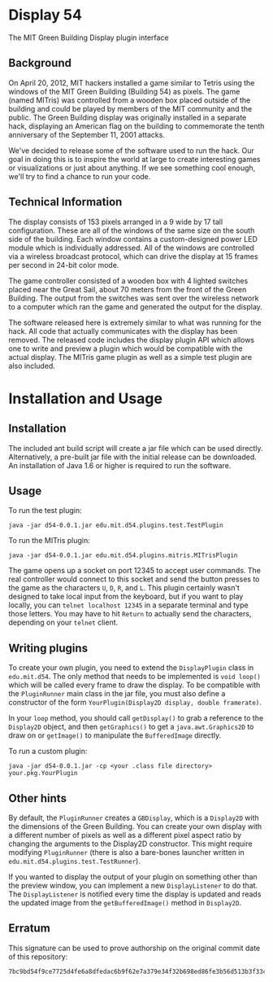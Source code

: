 # Display 54 #

The MIT Green Building Display plugin interface

## Background ##

On April 20, 2012, MIT hackers installed a game similar to Tetris using the windows of the MIT Green Building (Building 54) as pixels.  The game (named MITris) was controlled from a wooden box placed outside of the building and could be played by members of the MIT community and the public.  The Green Building display was originally installed in a separate hack, displaying an American flag on the building to commemorate the tenth anniversary of the September 11, 2001 attacks.

We've decided to release some of the software used to run the hack.  Our goal in doing this is to inspire the world at large to create interesting games or visualizations or just about anything.  If we see something cool enough, we'll try to find a chance to run your code.

## Technical Information ##

The display consists of 153 pixels arranged in a 9 wide by 17 tall configuration.  These are all of the windows of the same size on the south side of the building.  Each window contains a custom-designed power LED module which is individually addressed.  All of the windows are controlled via a wireless broadcast protocol, which can drive the display at 15 frames per second in 24-bit color mode.

The game controller consisted of a wooden box with 4 lighted switches placed near the Great Sail, about 70 meters from the front of the Green Building.  The output from the switches was sent over the wireless network to a computer which ran the game and generated the output for the display.

The software released here is extremely similar to what was running for the hack.  All code that actually communicates with the display has been removed.  The released code includes the display plugin API which allows one to write and preview a plugin which would be compatible with the actual display.  The MITris game plugin as well as a simple test plugin are also included.

# Installation and Usage #

## Installation ##

The included ant build script will create a jar file which can be used directly.  Alternatively, a pre-built jar file with the initial release can be downloaded.  An installation of Java 1.6 or higher is required to run the software.

## Usage ##

To run the test plugin:

	java -jar d54-0.0.1.jar edu.mit.d54.plugins.test.TestPlugin

To run the MITris plugin:

	java -jar d54-0.0.1.jar edu.mit.d54.plugins.mitris.MITrisPlugin

The game opens up a socket on port 12345 to accept user commands.  The real controller would connect to this socket and send the button presses to the game as the characters `U`, `D`, `R`, and `L`.  This plugin certainly wasn't designed to take local input from the keyboard, but if you want to play locally, you can `telnet localhost 12345` in a separate terminal and type those letters.  You may have to hit `Return` to actually send the characters, depending on your `telnet` client.

## Writing plugins ##

To create your own plugin, you need to extend the `DisplayPlugin` class in `edu.mit.d54`.  The only method that needs to be implemented is `void loop()` which will be called every frame to draw the display.  To be compatible with the `PluginRunner` main class in the jar file, you must also define a constructor of the form `YourPlugin(Display2D display, double framerate)`.

In your `loop` method, you should call `getDisplay()` to grab a reference to the `Display2D` object, and then `getGraphics()` to get a `java.awt.Graphics2D` to draw on or `getImage()` to manipulate the `BufferedImage` directly.

To run a custom plugin:

	java -jar d54-0.0.1.jar -cp <your .class file directory> your.pkg.YourPlugin

## Other hints ##

By default, the `PluginRunner` creates a `GBDisplay`, which is a `Display2D` with the dimensions of the Green Building.  You can create your own display with a different number of pixels as well as a different pixel aspect ratio by changing the arguments to the Display2D constructor.  This might require modifying `PluginRunner` (there is also a bare-bones launcher written in `edu.mit.d54.plugins.test.TestRunner`).

If you wanted to display the output of your plugin on something other than the preview window, you can implement a new `DisplayListener` to do that.  The `DisplayListener` is notified every time the display is updated and reads the updated image from the `getBufferedImage()` method in `Display2D`.

## Erratum ##

This signature can be used to prove authorship on the original commit date of this repository:

	7bc9bd54f9ce7725d4fe6a8dfedac6b9f62e7a379e34f32b698ed86fe3b56d513b3f33c1bcf1c390b5623ee13d69fd7881680ce1a3bec7c15a45cfefed502602
